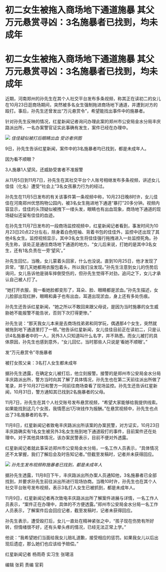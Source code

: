 # 初二女生被拖入商场地下通道施暴 其父万元悬赏寻凶：3名施暴者已找到，均未成年

# 初二女生被拖入商场地下通道施暴 其父万元悬赏寻凶：3名施暴者已找到，均未成年

近期，河南郑州的孙先生在其个人社交平台发布多条视频，称其正在读初二的女儿在10月23日逛商场期间，突然被多名女生强制拖进商场地下通道，并遭到对方的殴打。事后，孙先生还曾发出“万元悬赏令”，希望能找出事件中的施暴者。

针对孙先生反映的情况，红星新闻记者询问办理此案的郑州市公安局金水分局丰庆路派出所，一名办案警官证实此事确有发生，案件已经在办理中。

![](https://inews.gtimg.com/om_bt/Om0MGJtAaNKU1LHFGdrz8R4ZHELUSCGcdz8a4Q5ejHzpgAA/1000)
_佳佳疑似被打后眼睛出血 受访者供图_

9日，孙先生告诉红星新闻，案件中的3名施暴者均已找到，都是未成年人。

因为看不顺眼？

3人施暴1人望风，还威胁受害者不准报警

从11月5日到11月7日，孙先生在其社交平台个人账号相继发布多条视频，讲述女儿佳佳（化名）遭受“社会上”3名女孩暴力行为的经过。

孙先生在11月5日发布的有关该事件第一条视频中称，10月23日晚8时许，女儿佳佳在河南郑州优悠购物公园内，被3名女生拖进地下通道“暴打”20多分钟。视频内容显示，佳佳的头顶疑似被拽下一缕头发，眼睛也有出血现象，商场地下通道的现场疑似还留有佳佳的血迹。

在孙先生11月7日发布的一段商场监控视频中，红星新闻记者看到，事发时间为10月23日20点22分左右，除身着白色短袖、背着书包的佳佳外，监控中还出现了其他4名女生。监控视频显示，其中3名女生将佳佳强行拖拽进入一处监控死角。孙先生称，该处正是通往商场地下通道的地方。“女儿后来说，打她的是其中3名女生，还有1名负责在一旁‘望风’。”

孙先生回忆，当晚，女儿蒙着头回家，什么也没说。直到10月25日，他才发现了异常，“那几天她都用衣服包着头，所以我们没发现。”孙先生注意到女儿的伤势后询问，女儿告诉他是骑车摔倒受伤的，但孙先生觉得不对劲，追问之下，女儿才承认自己被人打了。

“她打开衣服，我一看她脸都变形了，耳朵、脸、眼睛都是淤血。”孙先生描述，女儿脸部出现红肿，眼睛和鼻子也有出血，耳道出现淤血，身上还有多处伤痕。

孙先生还告诉红星新闻，“她之所以不敢回来跟父母说，是因为当时施暴的女生威胁她不能报警不能告状，否则下次打得更惨。”

孙先生说：“那天我女儿本来是去商场找弟弟和同学玩，偶遇那4个女生，突然就被拖到地下通道里打了一顿。”他告诉红星新闻，女儿佳佳目前正在读初二，只是认识4名施暴者中的一人，另外3人只知道叫什么名字，并不熟悉。而女儿被打的具体原因，孙先生也感到意外，“女儿回忆，当时那些人只说是‘看她不顺眼’。”

发“万元悬赏令”寻施暴者

被打女孩父亲：3名打人女生都未成年

据孙先生透露，在确定女儿被打后，他立刻报警。接警的是郑州市公安局金水分局丰庆路派出所，警方当时向其了解了具体情况，孙先生也在第二天前往派出所做了笔录，并于10月27日和警方一同前往商场查看了现场监控。孙先生还告诉红星新闻，10月31日，警方通知其已找到2名施暴者的父母。

11月7日，孙先生在其个人社交账号发布悬赏视频，“希望大家能够给我提供线索。如果能找到这几个女孩，我情愿出1万块钱作为报酬。”在悬赏视频中，孙先生也点出了3名施暴者的名字。

11月8日，红星新闻记者致电丰庆路派出所该案的办案民警，对方证实，10月23日丰庆路确实有1名女生被另外3名女生拖到地下通道殴打的事件，目前案件还在处理中。对于其他具体情况，该办案民警表示，目前不便对外透露。

红星新闻记者就此事采访郑州市公安局金水分局，一名工作人员表示，“具体情况还不太掌握，我们了解后会及时告知记者。”但截至发稿时，记者并未获得回应。

![](https://inews.gtimg.com/om_bt/OFVakU1Q3Tw1c-NL1q5n3WJiWGwKtULp5wTiy_JKJrmDIAA/1000)
_孙先生发布视频称施暴者已找到，都是未成年人_

据孙先生透露，11月8日下午，丰庆路派出所办案人员通知他，3名施暴者已全部找到，并要求孙先生前往派出所进行现场协商。当晚10时许，孙先生也在其个人社交平台账号发布视频，表示3名打人女生已被抓到，都是未成年人。

11月9日，红星新闻记者再次致电丰庆路派出所了解案件进展与详情，一名工作人员表示，“案件正在办理中，具体的不方便透露。”郑州市公安局金水分局一名工作人员表示，了解案件后会回应记者，截至发稿时，记者未获得回应。

孙先生表示，遭受殴打后，女儿一直处在精神紧张之中，“孩子现在伤势有所好转，但情绪很不好，还有头晕头疼的情况，已经无法正常上学。”

他说：“我希望她们当面给我女儿赔礼道歉，接受相应的惩罚。如果我女儿以后出现后遗症，那么她们也应该给予赔偿。”

红星新闻记者 杨雨奇 实习生 张珺洁

编辑 张莉 责编 官莉

